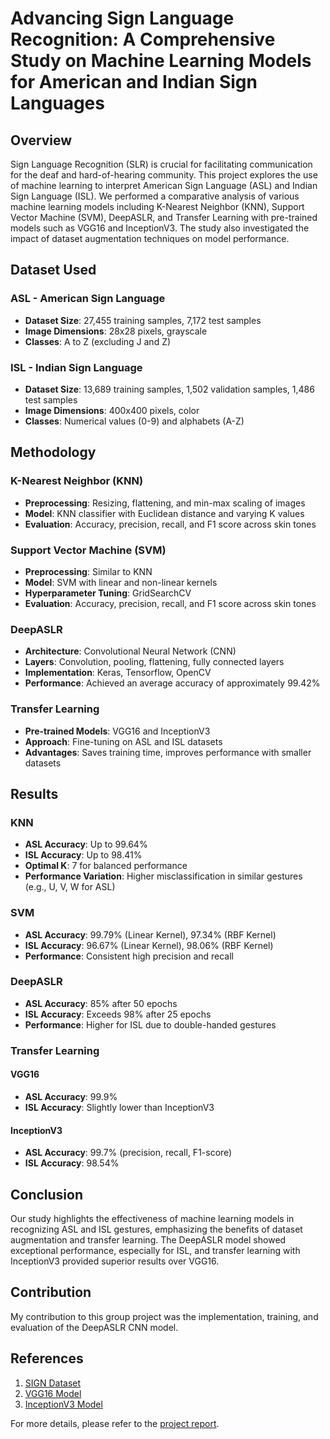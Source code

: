 # Advancing Sign Language Recognition: A Comprehensive Study on Machine Learning Models for American and Indian Sign Languages

## Overview
Sign Language Recognition (SLR) is crucial for facilitating communication for the deaf and hard-of-hearing community. This project explores the use of machine learning to interpret American Sign Language (ASL) and Indian Sign Language (ISL). We performed a comparative analysis of various machine learning models including K-Nearest Neighbor (KNN), Support Vector Machine (SVM), DeepASLR, and Transfer Learning with pre-trained models such as VGG16 and InceptionV3. The study also investigated the impact of dataset augmentation techniques on model performance.

## Dataset Used
### ASL - American Sign Language
- **Dataset Size**: 27,455 training samples, 7,172 test samples
- **Image Dimensions**: 28x28 pixels, grayscale
- **Classes**: A to Z (excluding J and Z)

### ISL - Indian Sign Language
- **Dataset Size**: 13,689 training samples, 1,502 validation samples, 1,486 test samples
- **Image Dimensions**: 400x400 pixels, color
- **Classes**: Numerical values (0-9) and alphabets (A-Z)

## Methodology
### K-Nearest Neighbor (KNN)
- **Preprocessing**: Resizing, flattening, and min-max scaling of images
- **Model**: KNN classifier with Euclidean distance and varying K values
- **Evaluation**: Accuracy, precision, recall, and F1 score across skin tones

### Support Vector Machine (SVM)
- **Preprocessing**: Similar to KNN
- **Model**: SVM with linear and non-linear kernels
- **Hyperparameter Tuning**: GridSearchCV
- **Evaluation**: Accuracy, precision, recall, and F1 score across skin tones

### DeepASLR
- **Architecture**: Convolutional Neural Network (CNN)
- **Layers**: Convolution, pooling, flattening, fully connected layers
- **Implementation**: Keras, Tensorflow, OpenCV
- **Performance**: Achieved an average accuracy of approximately 99.42%

### Transfer Learning
- **Pre-trained Models**: VGG16 and InceptionV3
- **Approach**: Fine-tuning on ASL and ISL datasets
- **Advantages**: Saves training time, improves performance with smaller datasets

## Results
### KNN
- **ASL Accuracy**: Up to 99.64%
- **ISL Accuracy**: Up to 98.41%
- **Optimal K**: 7 for balanced performance
- **Performance Variation**: Higher misclassification in similar gestures (e.g., U, V, W for ASL)

### SVM
- **ASL Accuracy**: 99.79% (Linear Kernel), 97.34% (RBF Kernel)
- **ISL Accuracy**: 96.67% (Linear Kernel), 98.06% (RBF Kernel)
- **Performance**: Consistent high precision and recall

### DeepASLR
- **ASL Accuracy**: 85% after 50 epochs
- **ISL Accuracy**: Exceeds 98% after 25 epochs
- **Performance**: Higher for ISL due to double-handed gestures

### Transfer Learning
#### VGG16
- **ASL Accuracy**: 99.9%
- **ISL Accuracy**: Slightly lower than InceptionV3
#### InceptionV3
- **ASL Accuracy**: 99.7% (precision, recall, F1-score)
- **ISL Accuracy**: 98.54%

## Conclusion
Our study highlights the effectiveness of machine learning models in recognizing ASL and ISL gestures, emphasizing the benefits of dataset augmentation and transfer learning. The DeepASLR model showed exceptional performance, especially for ISL, and transfer learning with InceptionV3 provided superior results over VGG16.

## Contribution
My contribution to this group project was the implementation, training, and evaluation of the DeepASLR CNN model.

## References
1. [SIGN Dataset](https://example.com/sign-dataset)
2. [VGG16 Model](https://example.com/vgg16)
3. [InceptionV3 Model](https://example.com/inceptionv3)

For more details, please refer to the [project report](report.pdf).
